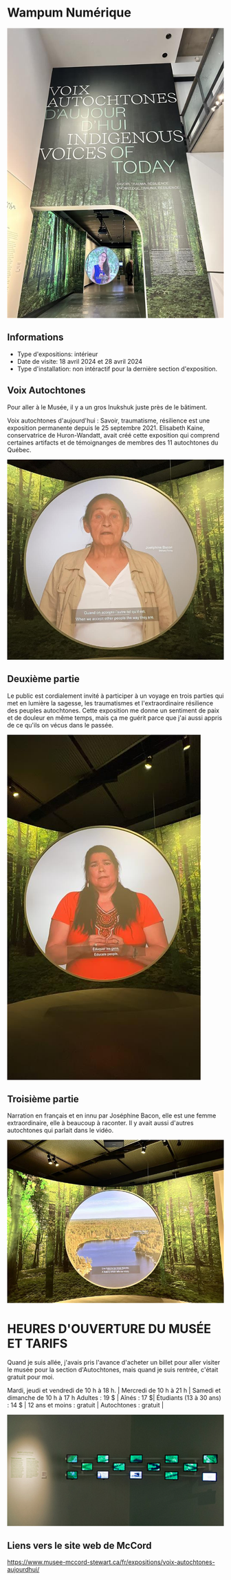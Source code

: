 # Wampum Numérique
![photo](entree-mccord.jpg)


## Informations
* Type d'expositions: intérieur
* Date de visite: 18 avril 2024 et 28 avril 2024
* Type d'installation: non intéractif pour la dernière section d'exposition.

## Voix Autochtones
Pour aller à le Musée, il y a un gros Inukshuk juste près de le bâtiment.

Voix autochtones d'aujourd'hui : Savoir, traumatisme, résilience est une exposition permanente depuis le 25 septembre 2021. 
Elisabeth Kaine, conservatrice de Huron-Wandatt, avait créé cette exposition qui comprend certaines artifacts et de témoignanges de membres des 11 autochtones du Québec.

![photo](josephone_bacon.jpg)


## Deuxième partie
Le public est cordialement invité à participer à un voyage en trois parties qui met en lumière la sagesse, les traumatismes et l'extraordinaire résilience des peuples autochtones. Cette exposition me donne un sentiment de paix et de douleur en même temps, mais ça me guérit parce que j'ai aussi appris de ce qu'ils on vécus dans le passée. 

![photo](donna-mccord.jpg)

## Troisième partie
Narration en français et en innu par Joséphine Bacon, elle est une femme extraordinaire, elle à beaucoup à raconter.
Il y avait aussi d'autres autochtones qui parlait dans le vidéo.


![photo](josephine-mccord01.jpg)

# HEURES D'OUVERTURE DU MUSÉE ET TARIFS
Quand je suis allée, j'avais pris l'avance d'acheter un billet pour aller visiter le musée pour la section d'Autochtones, mais quand je suis rentrée, c'était gratuit pour moi.

Mardi, jeudi et vendredi de 10 h à 18 h. | Mercredi de 10 h à 21 h | Samedi et dimanche de 10 h à 17 h
Adultes : 19 $ | Aînés : 17 $| Étudiants (13 à 30 ans) : 14 $ | 12 ans et moins : gratuit | Autochtones : gratuit |



![photo](mccord-ecrans.png)

## Liens vers le site web de McCord
<https://www.musee-mccord-stewart.ca/fr/expositions/voix-autochtones-aujourdhui/>
